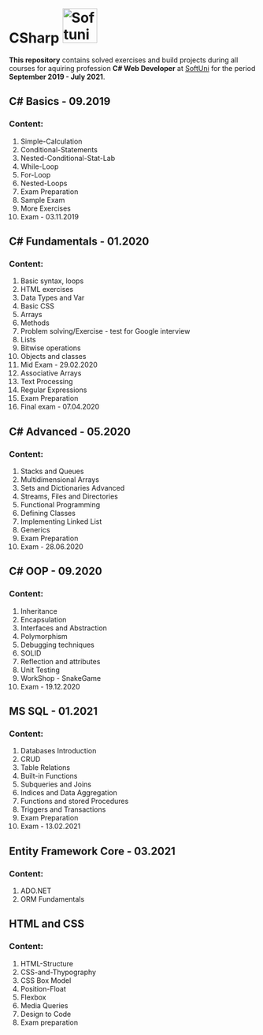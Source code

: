 # CSharp <img src="https://about.softuni.bg/Content/images/home-page/softuni-logo.svg" alt="Softuni Logo" maxweight="10" width="70" height="70" > 

**This repository** contains solved exercises and build projects during all courses for aquiring profession **C# Web Developer** at [SoftUni](https://softuni.bg/ "SoftUni") for the period **September 2019 - July 2021**.

## C# Basics - 09.2019
### Content:
1. Simple-Calculation
2. Conditional-Statements
3. Nested-Conditional-Stat-Lab
4. While-Loop
5. For-Loop
6. Nested-Loops
7. Exam Preparation
8. Sample Exam
9. More Exercises
10. Exam - 03.11.2019

## C# Fundamentals - 01.2020
### Content:
01. Basic syntax, loops
02. HTML exercises
03. Data Types and Var
04. Basic CSS
05. Arrays
07. Methods
08. Problem solving/Exercise - test for Google interview
09. Lists
10. Bitwise operations
11. Objects and classes
12. Mid Exam - 29.02.2020
13. Associative Arrays
15. Text Processing
17. Regular Expressions
19. Exam Preparation
20. Final exam - 07.04.2020

## C# Advanced - 05.2020
### Content:
01. Stacks and Queues
02. Multidimensional Arrays
03. Sets and Dictionaries Advanced
04. Streams, Files and Directories
05. Functional Programming
06. Defining Classes
07. Implementing Linked List
09. Generics
10. Exam Preparation
11. Exam - 28.06.2020

## C# OOP - 09.2020
### Content:
01. Inheritance
02. Encapsulation
03. Interfaces and Abstraction
04. Polymorphism
06. Debugging techniques
07. SOLID
08. Reflection and attributes
09. Unit Testing
10. WorkShop - SnakeGame
11. Exam - 19.12.2020

## MS SQL - 01.2021
### Content:
01. Databases Introduction
02. CRUD
03. Table Relations
04. Built-in Functions
05. Subqueries and Joins
06. Indices and Data Aggregation
07. Functions and stored Procedures
08. Triggers and Transactions
09. Exam Preparation
10. Exam - 13.02.2021

## Entity Framework Core - 03.2021
### Content:
01. ADO.NET
02. ORM Fundamentals

## HTML and CSS
### Content:
01. HTML-Structure
02. CSS-and-Thypography
03. CSS Box Model
04. Position-Float
05. Flexbox
06. Media Queries
07. Design to Code
08. Exam preparation
